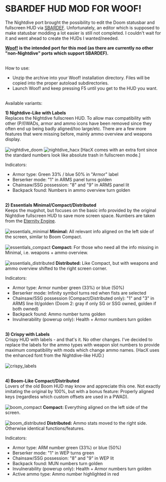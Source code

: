 # SBARDEF HUD MOD FOR WOOF!

The Nightdive port brought the possibility to edit the Doom statusbar and fullscreen HUD via <a href="https://doomwiki.org/wiki/SBARDEF" target= "_blank">SBARDEF</a>. Unfortunately, an editor which is supposed to make statusbar modding a lot easier is still not completed. I couldn't wait for it and went ahead to create the HUDs I wanted/needed.

**<a href="https://github.com/fabiangreffrath/woof" target= "_blank">Woof!</a> is the intended port for this mod (as there are currently no other "non-Nightdive" ports which support SBARDEF).**<br><br>

How to use:
- Unzip the archive into your Woof! installation directory. Files will be copied into the proper autoload subdirectories.
- Launch Woof! and keep pressing F5 until you get to the HUD you want.<br><br>

Available variants:

**1) Nightdive-Like with Labels**<br>
Replaces the Nightdive fullscreen HUD. To allow max compatibility with other (P/I)WADs, armor and ammo icons have been removed since they often end up being badly aligned/too large/etc. There are a few more features that were missing before, mainly ammo overview and weapons display.<br><br>
   ![nightdive_doom](https://github.com/user-attachments/assets/afdae6b6-5975-42b1-a227-3ab43c0dc97e)
   ![nightdive_hacx](https://github.com/user-attachments/assets/7db04c46-b59d-4e66-80a9-e9c61da69b3d)
    [HacX comes with an extra font since the standard numbers look like absolute trash in fullscreen mode.]
   
   Indicators:
   - Armor type: Green 33% / blue 50% in "Armor" label
   - Berserker mode: "1" in ARMS panel turns golden
   - Chainsaw/SSG possession: "8" and "9" in ARMS panel lit
   - Backpack found: Numbers in ammo overview turn golden<br><br>

**2) ﻿Essentials Minimal/Compact/Distributed**<br>
K﻿eeps the mugshot, but focuses on the basic info provided by the original Nightdive fullscreen HUD to save more screen space. Numbers are taken from the <a href="https://github.com/team-eternity/eternity" target= "_blank">Eternity Engine</a>.<br><br>
   ![essentials_minimal](https://github.com/user-attachments/assets/53dd8467-1e21-49b7-a792-224274a9c19f)
   **Minimal:** All relevant info aligned on the left side of the screen, similar to Boom Compact.<br><br>
   ![essentials_compact](https://github.com/user-attachments/assets/debb7289-8f09-45eb-966a-c09e5fd5df07)
   **Compact:** For those who ﻿need all the info missing in Minimal, i.e. weapons + ammo overvi﻿ew.<br><br>
   ![essentials_distributed](https://github.com/user-attachments/assets/23b69c51-6c15-4d5c-a9ae-1c18df3f1e1d)
   **Distributed:** Like Compact, but with weapo﻿ns﻿ and ammo overview shifted to the right scr﻿een ﻿corner﻿.
   
   Indicators:
   - Armor type: Armor number green (33%) or blue (50%)
   - Berserker mode: Infinity symbol turns﻿ red when fists are selected
   - Chainsaw/SSG possession (Compact/Distributed only): "1" and "3" in ARMS line lit/golden (Doom 2: gray if only SG or SSG owned, golden if both owned)
   - Backpack found: Ammo number turns golden
   - Invulnerability (powerup only): Health + Armor numbers turn golden<br><br>
   
**3) Crispy with Labels**<br>
Crispy HUD with labels - and that's it. No other changes. I've de﻿cided to replace the labels for the ammo types with weapon slot numbers to provide maximum compatibility with mods which change ammo names. (HacX uses the enhanced font from the Nightdive-like﻿ HUD.)<br><br>
   ![crispy_labels](https://github.com/user-attachments/assets/642b3baf-b33e-4525-b78c-b95557d5f74b)<br><br>

**4) Boom-Like Compact/Distributed**<br>
Lovers of the old Boom HUD may know and appreciate this one. Not exactly imitating the original by 100%, but with a bonus feature: Properly aligned keys (regardless which custom offsets are used in a PWAD).<br><br>
   ![boom_compact](https://github.com/user-attachments/assets/50924c5e-878a-4646-ba29-ec36ff16349f)
   **Compact:** Everything aligned on the left side of the screen.<br><br>
   ![boom_distributed](https://github.com/user-attachments/assets/0901317c-39f3-4c44-9a49-657049b68160)
   **Distributed:** Ammo stats moved to the right side. Otherwise identica﻿l functions/features.
   
   Indicators:
   - Armor type: ARM number green (33%) or blue (50%)
   - Berserker mode: "1" in WEP turns green
   - Chainsaw/SSG possession: "8" and "9" in WEP lit
   - Backpack found: MUN numbers turn golden
   - Invulnerability (powerup only): Health + Armor numbers turn golden
   - Active ammo type: Ammo number highlighted in red



